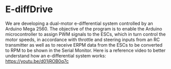 # E-diffDrive

We are developing a dual-motor e-differential system controlled by an Arduino Mega 2560.
The objective of the program is to enable the Arduino microcontroller to assign PWM signals to the ESCs, which in turn control the motor speeds, in accordance with throttle and steering inputs from an RC transmitter as well as to receive ERPM data from the ESCs to be converted to RPM to be shown in the Serial Monitor.
Here is a reference video to better understand how an e-differential system works: https://youtu.be/d01jROB0q7c
